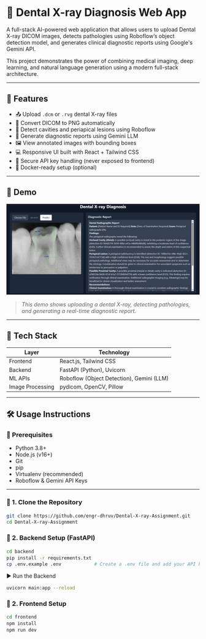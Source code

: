 # 🦷 Dental X-ray Diagnosis Web App

A full-stack AI-powered web application that allows users to upload Dental X-ray DICOM images, detects pathologies using Roboflow’s object detection model, and generates clinical diagnostic reports using Google's Gemini API.

This project demonstrates the power of combining medical imaging, deep learning, and natural language generation using a modern full-stack architecture.

---

## 🌟 Features

- 📤 Upload `.dcm` or `.rvg` dental X-ray files
- 📸 Convert DICOM to PNG automatically
- 🤖 Detect cavities and periapical lesions using Roboflow
- 🧠 Generate diagnostic reports using Gemini LLM
- 🖼️ View annotated images with bounding boxes
- 💻 Responsive UI built with React + Tailwind CSS
- 🔐 Secure API key handling (never exposed to frontend)
- 🐳 Docker-ready setup (optional)

---

## 🎥 Demo

![Dental X-ray Demo](./demo.png)

> *This demo shows uploading a dental X-ray, detecting pathologies, and generating a real-time diagnostic report.*

---

## 🧰 Tech Stack

| Layer     | Technology                      |
|-----------|----------------------------------|
| Frontend  | React.js, Tailwind CSS           |
| Backend   | FastAPI (Python), Uvicorn        |
| ML APIs   | Roboflow (Object Detection), Gemini (LLM) |
| Image Processing | pydicom, OpenCV, Pillow   |

---

## 🛠️ Usage Instructions

### 🔗 Prerequisites

- Python 3.8+
- Node.js (v16+)
- Git
- pip
- Virtualenv (recommended)
- Roboflow & Gemini API Keys

---

### 📁 1. Clone the Repository

```bash
git clone https://github.com/engr-dhruv/Dental-X-ray-Assignment.git
cd Dental-X-ray-Assignment
```

### 📁 2. Backend Setup (FastAPI)
```bash
cd backend
pip install -r requirements.txt
cp .env.example .env            # Create a .env file and add your API keys
```
▶️ Run the Backend
```bash
uvicorn main:app --reload
```

### 📁 2. Frontend Setup 
```bash
cd frontend
npm install
npm run dev
```
